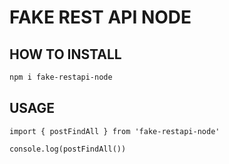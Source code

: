 # FAKE REST API NODE

## HOW TO INSTALL
```sh
npm i fake-restapi-node
```

## USAGE

```
import { postFindAll } from 'fake-restapi-node'

console.log(postFindAll())
```